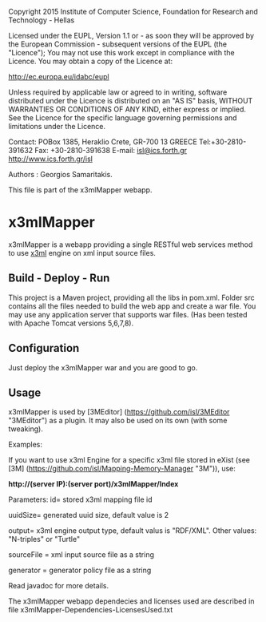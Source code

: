 Copyright 2015 Institute of Computer Science,
Foundation for Research and Technology - Hellas

Licensed under the EUPL, Version 1.1 or - as soon they will be approved
by the European Commission - subsequent versions of the EUPL (the "Licence");
You may not use this work except in compliance with the Licence.
You may obtain a copy of the Licence at:

http://ec.europa.eu/idabc/eupl

Unless required by applicable law or agreed to in writing, software distributed
under the Licence is distributed on an "AS IS" basis,
WITHOUT WARRANTIES OR CONDITIONS OF ANY KIND, either express or implied.
See the Licence for the specific language governing permissions and limitations
under the Licence.

Contact:  POBox 1385, Heraklio Crete, GR-700 13 GREECE
Tel:+30-2810-391632
Fax: +30-2810-391638
E-mail: isl@ics.forth.gr
http://www.ics.forth.gr/isl

Authors :  Georgios Samaritakis.

This file is part of the x3mlMapper webapp.

x3mlMapper
==============

x3mlMapper is a webapp providing a single RESTful web services method to use [x3ml](https://github.com/delving/x3ml "x3ml") engine on xml input source files.

## Build - Deploy - Run
This project is a Maven project, providing all the libs in pom.xml.
Folder src contains all the files needed to build the web app and create a war file.
You may use any application server that supports war files. (Has been tested with Apache Tomcat versions 5,6,7,8).

## Configuration
Just deploy the x3mlMapper war and you are good to go.

## Usage
x3mlMapper is used by [3MEditor] (https://github.com/isl/3MEditor "3MEditor") as a plugin.
It may also be used on its own (with some tweaking).

Examples:

If you want to use x3ml Engine for a specific x3ml file stored in eXist (see [3M] (https://github.com/isl/Mapping-Memory-Manager "3M")), use:

**http://(server IP):(server port)/x3mlMapper/Index**

Parameters:
id= stored x3ml mapping file id 

uuidSize= generated uuid size, default value is 2

output= x3ml engine output type, default valus is "RDF/XML". Other values: "N-triples" or "Turtle"

sourceFile = xml input source file as a string

generator = generator policy file as a string

Read javadoc for more details.

The x3mlMapper webapp dependecies and licenses used are described in file x3mlMapper-Dependencies-LicensesUsed.txt 



